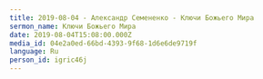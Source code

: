 ```yaml
---
title: 2019-08-04 - Александр Семененко - Ключи Божьего Мира
sermon_name: Ключи Божьего Мира
date: 2019-08-04T15:08:00.000Z
media_id: 04e2a0ed-66bd-4393-9f68-1d6e6de9719f
language: Ru
person_id: igric46j
---
```


